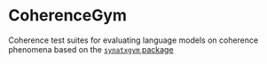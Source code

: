 # CoherenceGym

Coherence test suites for evaluating language models on coherence phenomena based on the [`synatxgym` package](https://cpllab.github.io/syntaxgym-core/)
